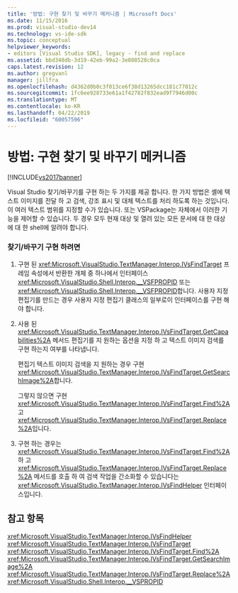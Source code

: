 ```yaml
---
title: '방법: 구현 찾기 및 바꾸기 메커니즘 | Microsoft Docs'
ms.date: 11/15/2016
ms.prod: visual-studio-dev14
ms.technology: vs-ide-sdk
ms.topic: conceptual
helpviewer_keywords:
- editors [Visual Studio SDK], legacy - find and replace
ms.assetid: bbd348db-3d19-42eb-99a2-3e808528c0ca
caps.latest.revision: 12
ms.author: gregvanl
manager: jillfra
ms.openlocfilehash: d4362d0b0c3f013ce6f38d13265dcc181c77012c
ms.sourcegitcommit: 1fc6ee928733e61a1f42782f832ead9f7946d00c
ms.translationtype: MT
ms.contentlocale: ko-KR
ms.lasthandoff: 04/22/2019
ms.locfileid: "60057596"
---
```

# <a name="how-to-implement-the-find-and-replace-mechanism"></a>방법: 구현 찾기 및 바꾸기 메커니즘
[!INCLUDE[vs2017banner](../includes/vs2017banner.md)]

Visual Studio 찾기/바꾸기를 구현 하는 두 가지를 제공 합니다. 한 가지 방법은 셸에 텍스트 이미지를 전달 하 고 검색, 강조 표시 및 대체 텍스트를 처리 하도록 하는 것입니다. 이 여러 텍스트 범위를 지정할 수가 있습니다. 또는 VSPackage는 자체에서 이러한 기능을 제어할 수 있습니다. 두 경우 모두 현재 대상 및 열려 있는 모든 문서에 대 한 대상에 대 한 shell에 알려야 합니다.  
  
### <a name="to-implement-findreplace"></a>찾기/바꾸기 구현 하려면  
  
1. 구현 된 <xref:Microsoft.VisualStudio.TextManager.Interop.IVsFindTarget> 프레임 속성에서 반환한 개체 중 하나에서 인터페이스 <xref:Microsoft.VisualStudio.Shell.Interop.__VSFPROPID> 또는 <xref:Microsoft.VisualStudio.Shell.Interop.__VSFPROPID>합니다. 사용자 지정 편집기를 만드는 경우 사용자 지정 편집기 클래스의 일부로이 인터페이스를 구현 해야 합니다.  
  
2. 사용 된 <xref:Microsoft.VisualStudio.TextManager.Interop.IVsFindTarget.GetCapabilities%2A> 메서드 편집기를 지 원하는 옵션을 지정 하 고 텍스트 이미지 검색를 구현 하는지 여부를 나타냅니다.  
  
     편집기 텍스트 이미지 검색을 지 원하는 경우 구현 <xref:Microsoft.VisualStudio.TextManager.Interop.IVsFindTarget.GetSearchImage%2A>합니다.  
  
     그렇지 않으면 구현 <xref:Microsoft.VisualStudio.TextManager.Interop.IVsFindTarget.Find%2A> 고 <xref:Microsoft.VisualStudio.TextManager.Interop.IVsFindTarget.Replace%2A>입니다.  
  
3. 구현 하는 경우는 <xref:Microsoft.VisualStudio.TextManager.Interop.IVsFindTarget.Find%2A> 하 고 <xref:Microsoft.VisualStudio.TextManager.Interop.IVsFindTarget.Replace%2A> 메서드를 호출 하 여 검색 작업을 간소화할 수 있습니다는 <xref:Microsoft.VisualStudio.TextManager.Interop.IVsFindHelper> 인터페이스입니다.  
  
## <a name="see-also"></a>참고 항목  
 <xref:Microsoft.VisualStudio.TextManager.Interop.IVsFindHelper>   
 <xref:Microsoft.VisualStudio.TextManager.Interop.IVsFindTarget>   
 <xref:Microsoft.VisualStudio.TextManager.Interop.IVsFindTarget.Find%2A>   
 <xref:Microsoft.VisualStudio.TextManager.Interop.IVsFindTarget.GetSearchImage%2A>   
 <xref:Microsoft.VisualStudio.TextManager.Interop.IVsFindTarget.Replace%2A>   
 <xref:Microsoft.VisualStudio.Shell.Interop.__VSPROPID>
